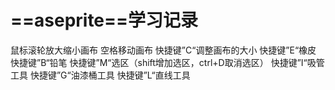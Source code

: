 # ==aseprite==学习记录

鼠标滚轮放大缩小画布 空格移动画布 快捷键”C“调整画布的大小 快捷键”E“橡皮 快捷键”B“铅笔 快捷键”M“选区（shift增加选区，ctrl+D取消选区） 快捷键”I“吸管工具 快捷键”G“油漆桶工具 快捷键”L“直线工具